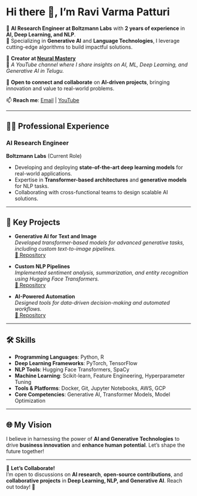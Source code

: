 # Hi there 👋, I’m **Ravi Varma Patturi**

🔭 **AI Research Engineer at Boltzmann Labs** with **2 years of experience** in **AI, Deep Learning, and NLP**.  
🌱 Specializing in **Generative AI** and **Language Technologies**, I leverage cutting-edge algorithms to build impactful solutions.

🎥 **Creator at [Neural Mastery](https://www.youtube.com/@neuralmastery)**  
📖 *A YouTube channel where I share insights on AI, ML, Deep Learning, and Generative AI in Telugu.*

🤝 **Open to connect and collaborate** on **AI-driven projects**, bringing innovation and value to real-world problems.

📫 **Reach me**: [Email](mailto:patturiravivarma@gmail.com) | [YouTube](https://www.youtube.com/@neuralmastery)

---

## 👨‍💻 Professional Experience
### AI Research Engineer  
**Boltzmann Labs** (Current Role)  
- Developing and deploying **state-of-the-art deep learning models** for real-world applications.  
- Expertise in **Transformer-based architectures** and **generative models** for NLP tasks.  
- Collaborating with cross-functional teams to design scalable AI solutions.  

---

## 🔑 Key Projects
- **Generative AI for Text and Image**  
  *Developed transformer-based models for advanced generative tasks, including custom text-to-image pipelines.*  
  [🔗 Repository](#)  

- **Custom NLP Pipelines**  
  *Implemented sentiment analysis, summarization, and entity recognition using Hugging Face Transformers.*  
  [🔗 Repository](#)  

- **AI-Powered Automation**  
  *Designed tools for data-driven decision-making and automated workflows.*  
  [🔗 Repository](#)  

---

## 🛠️ Skills
- **Programming Languages**: Python, R  
- **Deep Learning Frameworks**: PyTorch, TensorFlow  
- **NLP Tools**: Hugging Face Transformers, SpaCy  
- **Machine Learning**: Scikit-learn, Feature Engineering, Hyperparameter Tuning  
- **Tools & Platforms**: Docker, Git, Jupyter Notebooks, AWS, GCP  
- **Core Competencies**: Generative AI, Transformer Models, Model Optimization  

---

## 🌐 My Vision
I believe in harnessing the power of **AI and Generative Technologies** to drive **business innovation** and **enhance human potential**. Let’s shape the future together!

---

📩 **Let’s Collaborate!**  
I’m open to discussions on **AI research**, **open-source contributions**, and **collaborative projects** in **Deep Learning, NLP, and Generative AI**. Reach out today! 🚀
